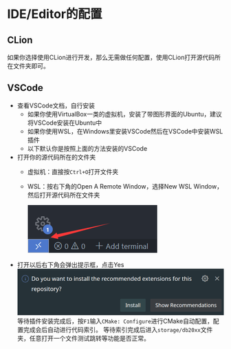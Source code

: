 # IDE/Editor的配置

## CLion

如果你选择使用CLion进行开发，那么无需做任何配置，使用CLion打开源代码所在文件夹即可。

## VSCode

- 查看VSCode文档，自行安装
    - 如果你使用VirtualBox一类的虚拟机，安装了带图形界面的Ubuntu，建议将VSCode安装在Ubuntu中
    - 如果你使用WSL，在Windows里安装VSCode然后在VSCode中安装WSL插件
    - 以下默认你是按照上面的方法安装的VSCode
- 打开你的源代码所在的文件夹
    - 虚拟机：直接按`Ctrl+O`打开文件夹
    - WSL：按右下角的Open A Remote Window，选择New WSL Window，然后打开源代码所在文件夹

        ![Open A Remote Window](images/remote-btn.jpeg)
- 打开以后右下角会弹出提示框，点击Yes
        ![Install Recommended Extensions](images/recommended_ext.png)
  等待插件安装完成后，按`F1`输入`CMake: Configure`进行CMake自动配置，配置完成会后自动进行代码索引。
  等待索引完成后进入`storage/db20xx`文件夹，任意打开一个文件测试跳转等功能是否正常。
